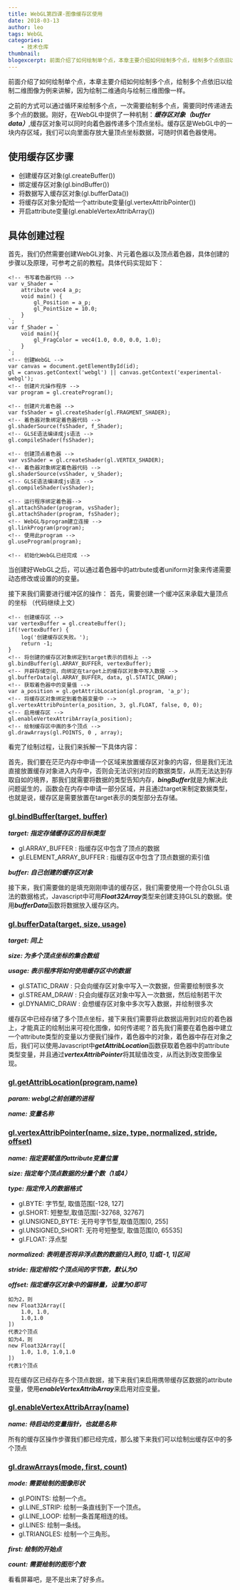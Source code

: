 ```yaml
---
title: WebGL第四课-图像缓存区使用
date: 2018-03-13
author: leo
tags: WebGL
categories:
    - 技术仓库
thumbnail:
blogexcerpt: 前面介绍了如何绘制单个点，本章主要介绍如何绘制多个点，绘制多个点依旧以绘制二维图像为例来讲解，因为绘制二维通向与绘制三维图像一样。
---
```


前面介绍了如何绘制单个点，本章主要介绍如何绘制多个点，绘制多个点依旧以绘制二维图像为例来讲解，因为绘制二维通向与绘制三维图像一样。

之前的方式可以通过循环来绘制多个点，一次需要绘制多个点，需要同时传递进去多个点的数据。刚好，在WebGL中提供了一种机制：***缓存区对象（buffer data）***,缓存区对象可以同时向着色器传递多个顶点坐标。缓存区是WebGL中的一块内存区域，我们可以向里面存放大量顶点坐标数据，可随时供着色器使用。

## 使用缓存区步骤
- 创建缓存区对象(gl.createBuffer())
- 绑定缓存区对象(gl.bindBuffer())
- 将数据写入缓存区对象(gl.bufferData())
- 将缓存区对象分配给一个attribute变量(gl.vertexAttribPointer())
- 开启attribute变量(gl.enableVertexAttribArray())

## 具体创建过程
首先，我们仍然需要创建WebGL对象、片元着色器以及顶点着色器，具体创建的步骤以及原理，可参考之前的教程。具体代码实现如下：
```
<!-- 书写着色器代码 -->
var v_Shader = `
    attribute vec4 a_p;
    void main() {
        gl_Position = a_p;
        gl_PointSize = 10.0;
    }
`;
var f_Shader = `
    void main(){
        gl_FragColor = vec4(1.0, 0.0, 0.0, 1.0);
    }
`;
<!-- 创建WebGL -->
var canvas = document.getElementById(id);
gl = canvas.getContext('webgl') || canvas.getContext('experimental-webgl');
<!-- 创建片元操作程序 -->
var program = gl.createProgram();

<!-- 创建片元着色器 -->
var fsShader = gl.createShader(gl.FRAGMENT_SHADER);
<!-- 着色器对象绑定着色器代码 -->
gl.shaderSource(fsShader, f_Shader);
<!-- GLSE语法编译成js语法 -->
gl.compileShader(fsShader);

<!-- 创建顶点着色器 -->
var vsShader = gl.createShader(gl.VERTEX_SHADER);
<!-- 着色器对象绑定着色器代码 -->
gl.shaderSource(vsShader, v_Shader);
<!-- GLSE语法编译成js语法 -->
gl.compileShader(vsShader);

<!-- 运行程序绑定着色器-->
gl.attachShader(program, vsShader);
gl.attachShader(program, fsShader);
<!-- WebGL与program建立连接 -->
gl.linkProgram(program);
<!-- 使用此program -->
gl.useProgram(program);

<!-- 初始化WebGL已经完成 -->
```

当创建好WebGL之后，可以通过着色器中的attrbute或者uniform对象来传递需要动态修改或设置的的变量。

接下来我们需要进行缓冲区的操作：
首先，需要创建一个缓冲区来承载大量顶点的坐标
（代码继续上文）
```
<!-- 创建缓存区 -->
var vertexBuffer = gl.createBuffer();
if(!vertexBuffer) {
    log('创建缓存区失败。');
    return -1;
}
<!-- 将创建的缓存区对象绑定到target表示的目标上 -->
gl.bindBuffer(gl.ARRAY_BUFFER, vertexBuffer);
<!-- 开辟存储空间，向绑定在target上的缓存区对象中写入数据 -->
gl.bufferData(gl.ARRAY_BUFFER, data, gl.STATIC_DRAW);
<!-- 获取着色器中的变量值 -->
var a_position = gl.getAttribLocation(gl.program, 'a_p');
<!-- 将缓存区对象绑定到着色器变量中 -->
gl.vertexAttribPointer(a_position, 3, gl.FLOAT, false, 0, 0);
<!-- 启用缓存区 -->
gl.enableVertexAttribArray(a_position);
<!-- 绘制缓存区中画的多个顶点 -->
gl.drawArrays(gl.POINTS, 0 , array);
```

看完了绘制过程，让我们来拆解一下具体内容：

首先，我们要在茫茫内存中申请一个区域来放置缓存区对象的内容，但是我们无法直接放置缓存对象进入内存中，否则会无法识别对应的数据类型，从而无法达到存取自如的境界，那我们就需要将数据的类型告知内存，***bingBuffer***就是为解决此问题诞生的，函数会在内存中申请一部分区域，并且通过target来制定数据类型，也就是说，缓存区是需要放置在target表示的类型部分去存储。
### <a target="_blank" href="//developer.mozilla.org/en-US/docs/Web/API/WebGLRenderingContext/bindBuffer">gl.bindBuffer(target, buffer)</a>

***target: 指定存储缓存区的目标类型***
- gl.ARRAY_BUFFER : 指缓存区中包含了顶点的数据
- gl.ELEMENT_ARRAY_BUFFER : 指缓存区中包含了顶点数据的索引值

***buffer: 自己创建的缓存区对象***

接下来，我们需要做的是填充刚刚申请的缓存区，我们需要使用一个符合GLSL语法的数据格式，Javascript中可用***Float32Array***类型来创建支持GLSL的数据。使用***bufferData***函数将数据放入缓存区内。
### <a target="_blank" href="https://developer.mozilla.org/en-US/docs/Web/API/WebGLRenderingContext/bufferData">gl.bufferData(target, size, usage)</a>

***target: 同上***

***size: 为多个顶点坐标的集合数组***

***usage: 表示程序将如何使用缓存区中的数据***
- gl.STATIC_DRAW : 只会向缓存区对象中写入一次数据，但需要绘制很多次
- gl.STREAM_DRAW : 只会向缓存区对象中写入一次数据，然后绘制若干次
- gl.DYNAMIC_DRAW : 会想缓存区对象中多次写入数据，并绘制很多次

缓存区中已经存储了多个顶点坐标，接下来我们需要将此数据运用到对应的着色器上，才能真正的绘制出来可视化图像，如何传递呢？首先我们需要在着色器中建立一个attribute类型的变量以方便我们操作，着色器中的对象，着色器中存在对象之后，我们可以使用Javascript中***getAttribLocation***函数获取着色器中的attribute类型变量，并且通过***vertexAttribPointer***将其赋值改变，从而达到改变图像呈现。
### <a target="_blank" href="https://developer.mozilla.org/en-US/docs/Web/API/WebGLRenderingContext/getAttribLocation">gl.getAttribLocation(program,name)</a>

***param: webgl之前创建的进程***

***name: 变量名称***

### <a target="_blank" href="https://developer.mozilla.org/en-US/docs/Web/API/WebGLRenderingContext/vertexAttribPointer">gl.vertexAttribPointer(name, size, type, normalized, stride, offset)</a>

***name: 指定要赋值的attribute变量位置***

***size: 指定每个顶点数据的分量个数（1或4）***

***type: 指定传入的数据格式***
- gl.BYTE: 字节型, 取值范围[-128, 127]
- gl.SHORT: 短整型,取值范围[-32768, 32767]
- gl.UNSIGNED_BYTE: 无符号字节型,取值范围[0, 255]
- gl.UNSIGNED_SHORT: 无符号短整型, 取值范围[0, 65535]
- gl.FLOAT: 浮点型

***normalized: 表明是否将非浮点数的数据归入到[0, 1]或[-1, 1]区间***


***stride: 指定相邻2个顶点间的字节数，默认为0***


***offset: 指定缓存区对象中的偏移量，设置为0即可***
```
如为2，则
new Float32Array([
    1.0, 1.0,
    1.0,1.0
])
代表2个顶点
如为4，则
new Float32Array([
    1.0, 1.0, 1.0,1.0
])
代表1个顶点
```

现在缓存区已经存在多个顶点数据，接下来我们来启用携带缓存区数据的attribute变量，使用***enableVertexAttribArray***来启用对应变量。

### <a target="_blank" href="https://developer.mozilla.org/en-US/docs/Web/API/WebGLRenderingContext/enableVertexAttribArray">gl.enableVertexAttribArray(name)</a>

***name: 待启动的变量指针，也就是名称***

所有的缓存区操作步骤我们都已经完成，那么接下来我们可以绘制出缓存区中的多个顶点

### <a target="_blank" href="https://developer.mozilla.org/en-US/docs/Web/API/WebGLRenderingContext/drawArrays">gl.drawArrays(mode, first, count)</a>

***mode: 需要绘制的图像形状***
- gl.POINTS: 绘制一个点。
- gl.LINE_STRIP: 绘制一条直线到下一个顶点。
- gl.LINE_LOOP: 绘制一条首尾相连的线。
- gl.LINES: 绘制一条线。
- gl.TRIANGLES: 绘制一个三角形。

***first: 绘制的开始点***

***count: 需要绘制的图形个数***

看看屏幕吧，是不是出来了好多点。